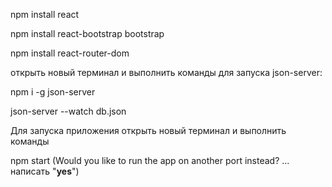 npm install react

npm install react-bootstrap bootstrap

npm install react-router-dom

открыть новый терминал и выполнить команды для запуска json-server:

npm i -g json-server

json-server --watch db.json

Для запуска приложения открыть  новый терминал и выполнить команды

npm start (Would you like to run the app on another port instead? ... написать "**yes**")
